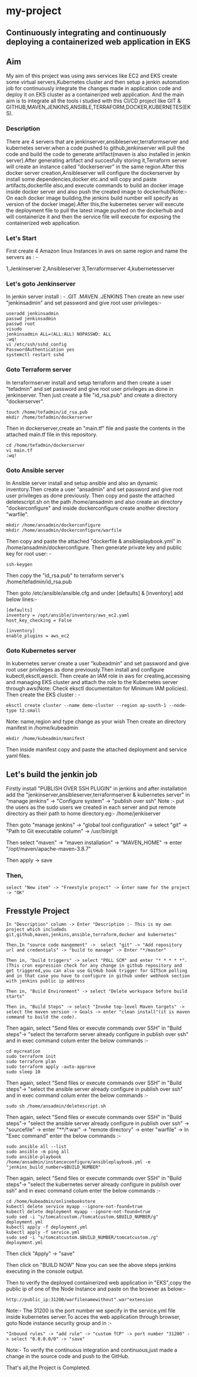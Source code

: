 # my-project
## Continuously integrating and continuously deploying a containerized web application in EKS
## Aim
My aim of this project was using aws services like EC2 and EKS create some virtual servers,Kubernetes cluster and then setup a jenkin automation job for 
continuously integrate the changes made in application code and deploy it on EKS cluster as a containerized web application.
And the main aim is to integrate all the tools i studied with this CI/CD project like GIT & GITHUB,MAVEN,JENKINS,ANSIBLE,TERRAFORM,DOCKER,KUBERNETES(EKS).

### Description
There are 4 servers that are jenkinserver,ansibleserver,terraformserver and kubernetes server.when a code pushed to github,jenkinserver will pull the code and build the code to generate artifact(maven is also installed in jenkin server).After generating artifact and succesfully storing it,Terraform server will create an instance called "dockerserver" in the same region.After this docker server creation,Ansibleserver will configure the dockerserver by install some dependencies,docker etc.and will copy and paste artifacts,dockerfile also,and execute commands to build an docker image inside docker server and also push the created image to dockerhub(Note:-On each docker image building,the jenkins build number will specify as version of the docker image).After this,the kubernetes server will execute the deployment file to pull the latest image pushed on the dockerhub and will containerize it and then the service file will execute for exposing the containerized web application.

### Let's Start
First create 4 Amazon linux Instances in aws on same region and name the servers as : -

1,Jenkinserver
2,Ansibleserver
3,Terraformserver
4,kubernetesserver

### Let's goto Jenkinserver
In jenkin server install : -
.GIT
.MAVEN
.JENKINS
Then create an new user "jenkinsadmin" and set password and give root user privileges:-
```
useradd jenkinsadmin
passwd jenkinsadmin
passwd root
visudo
jenkinsadmin ALL=(ALL:ALL) NOPASSWD: ALL
:wq!
vi /etc/ssh/sshd_config
PasswordAuthentication yes
systemctl restart sshd
```
### Goto Terraform server
In terraformserver install and setup terraform and then create a user "tefadmin" and set password and give root user privileges as done in jenkinserver.
Then just create a file  "id_rsa.pub" and create a directory "dockerserver".
```
touch /home/tefadmin/id_rsa.pub
mkdir /home/tefadmin/dockerserver
```
Then in dockerserver,create an "main.tf" file and paste the contents in the attached main.tf file in this repository.
```
cd /home/tefadmin/dockerserver
vi main.tf
:wq!
```
### Goto Ansible server
In Ansible server install and setup ansible and also an dynamic inventory.Then create a user "ansadmin" and set password and give root user privileges as done previously.
Then copy and paste the attached deletescript.sh on the path /home/ansadmin and also create an directory "dockerconfigure" and inside dockerconfigure create another directory "warfile".
```
mkdir /home/ansadmin/dockerconfigure
mkdir /home/ansadmin/dockerconfigure/warfile
```
Then copy and paste the attached "dockerfile & ansibleplaybook.yml" in /home/ansadmin/dockerconfigure.
Then generate private key and public key for root user: -
```
ssh-keygen
```
Then copy the "id_rsa.pub" to terraform server's /home/tefadmin/id_rsa.pub

Then goto /etc/ansible/ansible.cfg and under [defaults] & [inventory] add below lines:- 
```
[defaults]
inventory = /opt/ansible/inventory/aws_ec2.yaml
host_key_checking = False

[inventory]
enable_plugins = aws_ec2
```
### Goto Kubernetes server
In kubernetes server create a user "kubeadmin" and set password and give root user privileges as done previously.Then install and configure kubectl,eksctl,awscli.
Then create an IAM role in aws for creating,accessing and managing EKS cluster and attach the role to the Kubernetes server through aws(Note: Check eksctl documentaiton for Minimum IAM policies).
Then create the EKS cluster : -
```
eksctl create cluster --name demo-cluster --region ap-south-1 --node-type t2.small
```
Note: name,region and type change as your wish
Then create an directory manifest in /home/kubeadmin
```
mkdir /home/kubeadmin/manifest
```
Then inside manifest copy and paste the attached deployment and service yaml files.

## Let's build the jenkin job

Firstly install "PUBLISH OVER SSH PLUGIN" in jenkins and after installation add the "jenkinserver,ansibleserver,terraformserver & kubernetes server" in "manage jenkins" -> "Configure system" -> "publish over ssh"
Note :- put the users as the sudo users we created in each server and put remote directory as their path to home directory.eg:- /home/jenkiserver

Then goto "manage jenkins" -> "global tool configuration" -> select "git" -> "Path to Git executable column" -> /usr/bin/git

Then select "maven" -> "maven installation" -> "MAVEN_HOME" -> enter "/opt/maven/apache-maven-3.8.7"

Then apply -> save

### Then, 
```
select "New item" -> "Freestyle project" -> Enter name for the project -> "OK"
```
## Fresstyle Project
```
In "Description" column -> Enter "Description :- This is my own project which includeds git,github,maven,jenkins,ansible,terraform,docker and kubernetes"
```
```
Then,In "source code mangement" ->  select "git" -> "Add repository url and credentials" -> "build to manage" -> Enter "*/master"
```
```
Then in, "build triggers" -> select "POLL SCM" and enter "* * * * *".(This cron expression check for any change in github repository and get triggered,you can also use GitHub hook trigger for GITScm polling and in that case you have to configure in github under webhook section with jenkins public ip address
```
```
Then in, "Build Environment" -> select "Delete workspace before build starts"
```
```
Then in, "Build Steps" -> select "Invoke top-level Maven targets" -> select the maven version -> Goals -> enter "clean install"(it is maven command to build the code).
```
Then again, select "Send files or execute commands over SSH" in "Build steps"-> "select the terraform server already configure in publish over ssh" and in exec command colum enter the below commands :- 
```
cd mycreation
sudo terraform init
sudo terraform plan 
sudo terraform apply -auto-approve
sudo sleep 10
```

Then again, select "Send files or execute commands over SSH" in "Build steps"-> "select the ansible server already configure in publish over ssh" and in exec command colum enter the below commands :- 
```
sudo sh /home/ansadmin/deletescript.sh
```

Then again, select "Send files or execute commands over SSH" in "Build steps"-> "select the ansible server already configure in publish over ssh" -> "sourcefile"    -> enter  "**/*.war" -> "remote directory" -> enter "warfile" -> In "Exec command" enter the below commands :- 
```
sudo ansible all --list
sudo ansible -m ping all
sudo ansible-playbook /home/ansadmin/instanceconfigure/ansibleplaybook.yml -e "jenkins_build_number=$BUILD_NUMBER"
```
Then again, select "Send files or execute commands over SSH" in "Build steps"-> "select the kubernetes server already configure in publish over ssh" and in exec command colum enter the below commands :- 
```
cd /home/kubeadmin/onlinebookstore
kubectl delete service myapp --ignore-not-found=true
kubectl delete deployment myapp --ignore-not-found=true
sudo sed -i "s/tomcatcustom./tomcatcustom.$BUILD_NUMBER/g" deployment.yml
kubectl apply -f deployment.yml
kubectl apply -f service.yml
sudo sed -i "s/tomcatcustom.$BUILD_NUMBER/tomcatcustom./g" deployment.yml
```
Then click "Apply" -> "save" 

Then click on "BUILD NOW"
Now you can see the above steps jenkins executing in the console output.

Then to verify the deployed containerized web application in "EKS",copy the public ip of one of the Node Instance and paste on the browser as below:-
```
http://public_ip:31200/warfilenamewithout".war"extension
```
Note:- The 31200 is the port number we specify in the service.yml file inside kubernetes server.To acces the web application through browser, goto Node instance security group and in :- 
```
"Inbound rules" -> "add rule" -> "custom TCP" -> port number "31200" -> select "0.0.0.0/0" -> "save"
```
Note:- To verify the continuous integration and continuous,just made a change in the source code and push to the GitHub.

That's all,the Project is Completed.




                        





